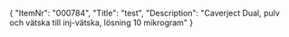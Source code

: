 {
  "ItemNr": "000784",
  "Title": "test",
  "Description": "Caverject Dual, pulv och vätska till inj-vätska, lösning 10 mikrogram"
}